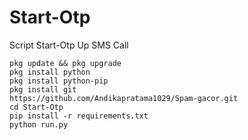 # Start-Otp
Script Start-Otp Up SMS Call 

```
pkg update && pkg upgrade
pkg install python
pkg install python-pip
pkg install git
https://github.com/Andikapratama1029/Spam-gacor.git
cd Start-Otp
pip install -r requirements.txt
python run.py
